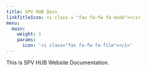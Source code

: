 ```yaml
---
title: SPV HUB Docs
linkTitleIcon: <i class = "fas fa-fw fa-book"></i>
menu:
  main:
    weight: 1
    params:
      icon: '<i class="fas fa-fw fa-file"></i>'
---
```


This is SPV HUB Website Documentation.
